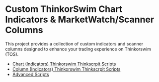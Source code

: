 # Custom ThinkorSwim Chart Indicators &  MarketWatch/Scanner Columns

This project provides a collection of custom indicators and scanner columns designed to enhance your trading experience on Thinkorswim (TOS).

- [Chart (Indicators) Thinkorswim Thinkscrpit Scripts](./Chart-Scripts.md)  
- [Column (Indicators) Thinkorswim Thinkscrpit Scripts](./Column-Scrits.md) 
- [Advanced Scripts](./Advanced-Scripts.md)



